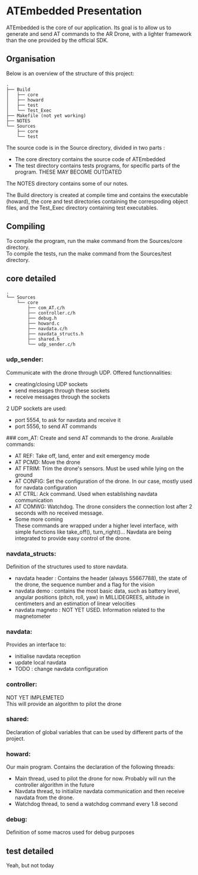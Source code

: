 # ATEmbedded Presentation

ATEmbedded is the core of our application. Its goal is to allow us to generate and send AT commands to the AR Drone, with a lighter framework than the one provided by the official SDK.

## Organisation

Below is an overview of the structure of this project:  
```
.  
├── Build  
│   ├── core  
│   ├── howard  
│   ├── test  
│   └── Test_Exec  
├── Makefile (not yet working)  
├── NOTES  
└── Sources  
    ├── core  
    └── test  
```

The source code is in the Source directory, divided in two parts : 
- The core directory contains the source code of ATEmbedded
- The test directory contains tests programs, for specific parts of the program. THESE MAY BECOME OUTDATED

The NOTES directory contains some of our notes.

The Build directory is created at compile time and contains the executable (howard), the core and test directories containing the correspoding object files, and the Test_Exec directory containing test executables.

## Compiling

To compile the program, run the make command from the Sources/core directory.  
To compile the tests, run the make command from the Sources/test directory.

## core detailed
```
.  
└── Sources  
    └── core  
        ├── com_AT.c/h  
        ├── controller.c/h  
        ├── debug.h  
        ├── howard.c  
        ├── navdata.c/h  
        ├── navdata_structs.h  
        ├── shared.h  
        └── udp_sender.c/h  
```

### udp_sender:
Communicate with the drone through UDP. Offered functionnalities:
- creating/closing UDP sockets
- send messages through these sockets
- receive messages through the sockets

2 UDP sockets are used:
- port 5554, to ask for navdata and receive it
- port 5556, to send AT commands

### com_AT:
Create and send AT commands to the drone. Available commands:
- AT REF: Take off, land, enter and exit emergency mode
- AT PCMD: Move the drone
- AT FTRIM: Trim the drone's sensors. Must be used while lying on the ground
- AT CONFIG: Set the configuration of the drone. In our case, mostly used for navdata configuration
- AT CTRL: Ack command. Used when establishing navdata communication
- AT COMWG: Watchdog. The drone considers the connection lost after 2 seconds with no received message.
- Some more coming  
These commands are wrapped under a higher level interface, with simple functions like take_off(), turn_right()...
Navdata are being integrated to provide easy control of the drone.

### navdata_structs:
Definition of the structures used to store navdata.
- navdata header : Contains the header (always 55667788), the state of the drone, the sequence number and a flag for the vision
- navdata demo : contains the most basic data, such as battery level, angular positions (pitch, roll, yaw) in MILLIDEGREES, altitude in centimeters and an estimation of linear velocities
- navdata magneto : NOT YET USED. Information related to the magnetometer

### navdata:
Provides an interface to:
- initialise navdata reception
- update local navdata
- TODO : change navdata configuration

### controller:
NOT YET IMPLEMETED  
This will provide an algorithm to pilot the drone

### shared:
Declaration of global variables that can be used by different parts of the project.

### howard:
Our main program. Contains the declaration of the following threads:
- Main thread, used to pilot the drone for now. Probably will run the controller algorithm in the future
- Navdata thread, to initialize navdata communication and then receive navdata from the drone.
- Watchdog thread, to send a watchdog command every 1.8 second

### debug:
Definition of some macros used for debug purposes

## test detailed
Yeah, but not today


